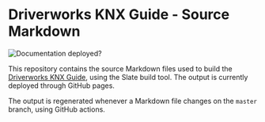 # Driverworks KNX Guide - Source Markdown

![Documentation deployed?][image-1]

This repository contains the source Markdown files used to build the [Driverworks KNX Guide][1], using the Slate build tool.
The output is currently deployed through GitHub pages.

The output is regenerated whenever a Markdown file changes on the `master` branch, using GitHub actions.

[1]: https://control4.github.io/docs-driverworks-knx/#introduction/##KNX_Support_Overview

[image-1]: https://github.com/control4/docs-driverworks-knx/workflows/Build%20and%20deploy/badge.svg
